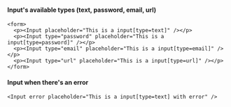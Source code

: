 #### Input's available types (text, password, email, url)

```
<form>
  <p><Input placeholder="This is a input[type=text]" /></p>
  <p><Input type="password" placeholder="This is a input[type=password]" /></p>
  <p><Input type="email" placeholder="This is a input[type=email]" /></p>
  <p><Input type="url" placeholder="This is a input[type=url]" /></p>
</form>
```

#### Input when there's an error

```
<Input error placeholder="This is a input[type=text] with error" />
```
